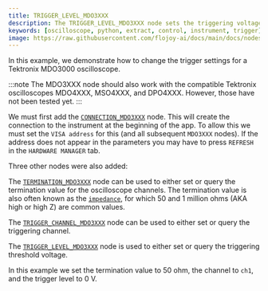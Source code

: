 ```yaml
---
title: TRIGGER_LEVEL_MDO3XXX
description: The TRIGGER_LEVEL_MDO3XXX node sets the triggering voltage for a MDO3XXX oscilloscope.
keywords: [oscilloscope, python, extract, control, instrument, trigger]
image: https://raw.githubusercontent.com/flojoy-ai/docs/main/docs/nodes/IO/INSTRUMENTS/OSCILLOSCOPES/TEKTRONIX/MDO3XXX/BASIC/TRIGGER_LEVEL_MDO3XXX/examples/EX1/output.jpeg
---
```


In this example, we demonstrate how to change the trigger settings for a Tektronix MDO3000 oscilloscope. 

:::note
The MDO3XXX node should also work with the compatible Tektronix oscilloscopes MDO4XXX, MSO4XXX, and DPO4XXX. However, those have not been tested yet.
:::

We must first add the [`CONNECTION_MDO3XXX`](https://github.com/flojoy-ai/nodes/tree/develop/IO/INSTRUMENTS/OSCILLOSCOPES/TEKTRONIX/MDO3XXX/) node. This will create the connection to the instrument at the beginning of the app. To allow this we must set the `VISA address` for this (and all subsequent `MDO3XXX` nodes). If the address does not appear in the parameters you may have to press `REFRESH` in the `HARDWARE MANAGER` tab.

Three other nodes were also added:

The [`TERMINATION_MDO3XXX`](https://github.com/flojoy-ai/nodes/blob/develop/IO/INSTRUMENTS/OSCILLOSCOPES/TEKTRONIX/MDO3XXX/BASIC/TERMINATION_MDO3XXX/TERMINATION_MDO3XXX.py) node can be used to either set or query the termination value for the oscilloscope channels. The termination value is also often known as the [`impedance`](https://en.wikipedia.org/wiki/Electrical_impedance), for which 50 and 1 million ohms (AKA high or high Z) are common values.

The [`TRIGGER_CHANNEL_MDO3XXX`](https://github.com/flojoy-ai/nodes/tree/develop/IO/INSTRUMENTS/OSCILLOSCOPES/TEKTRONIX/MDO3XXX/BASIC/TRIGGER_CHANNEL_MDO3XXX) node can be used to either set or query the triggering channel.

The [`TRIGGER_LEVEL_MDO3XXX`](https://github.com/flojoy-ai/nodes/tree/develop/IO/INSTRUMENTS/OSCILLOSCOPES/TEKTRONIX/MDO3XXX/BASIC/TRIGGER_LEVEL_MDO3XXX) node is used to either set or query the triggering threshold voltage.

In this example we set the termination value to 50 ohm, the channel to `ch1`, and the trigger level to 0 V.
